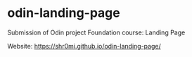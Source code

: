# odin-landing-page
Submission of Odin project Foundation course: Landing Page

Website: https://shr0mi.github.io/odin-landing-page/
